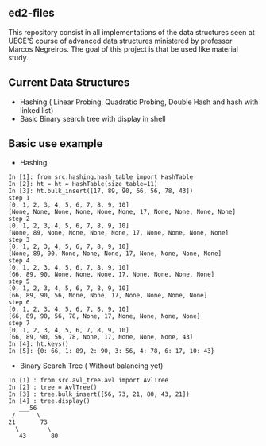 ## ed2-files
This repository consist in all implementations of the data structures seen at UECE'S course of advanced data structures ministered by professor Marcos Negreiros. 
The goal of this project is that be used like material study. 

## Current Data Structures
* Hashing ( Linear Probing, Quadratic Probing, Double Hash and hash with linked list)
* Basic Binary search tree with display in shell

## Basic use example

* Hashing
```
In [1]: from src.hashing.hash_table import HashTable
In [2]: ht = ht = HashTable(size_table=11)
In [3]: ht.bulk_insert([17, 89, 90, 66, 56, 78, 43])
step 1
[0, 1, 2, 3, 4, 5, 6, 7, 8, 9, 10]
[None, None, None, None, None, None, 17, None, None, None, None]
step 2
[0, 1, 2, 3, 4, 5, 6, 7, 8, 9, 10]
[None, 89, None, None, None, None, 17, None, None, None, None]
step 3
[0, 1, 2, 3, 4, 5, 6, 7, 8, 9, 10]
[None, 89, 90, None, None, None, 17, None, None, None, None]
step 4
[0, 1, 2, 3, 4, 5, 6, 7, 8, 9, 10]
[66, 89, 90, None, None, None, 17, None, None, None, None]
step 5
[0, 1, 2, 3, 4, 5, 6, 7, 8, 9, 10]
[66, 89, 90, 56, None, None, 17, None, None, None, None]
step 6
[0, 1, 2, 3, 4, 5, 6, 7, 8, 9, 10]
[66, 89, 90, 56, 78, None, 17, None, None, None, None]
step 7
[0, 1, 2, 3, 4, 5, 6, 7, 8, 9, 10]
[66, 89, 90, 56, 78, None, 17, None, None, None, 43]
In [4]: ht.keys()
In [5]: {0: 66, 1: 89, 2: 90, 3: 56, 4: 78, 6: 17, 10: 43}
```
* Binary Search Tree ( Without balancing yet)
```
In [1] : from src.avl_tree.avl import AvlTree
In [2] : tree = AvlTree()
In [3] : tree.bulk_insert([56, 73, 21, 80, 43, 21])
In [4] : tree.display()
   ___56
 /      \
21       73
  \        \
   43       80
   ```





